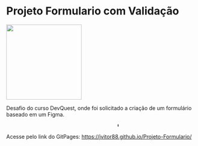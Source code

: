 # Projeto Formulario com Validação

<p float="left">

 <img src="https://media.licdn.com/dms/image/C4D0BAQG9RVtXwXXxfQ/company-logo_200_200/0/1663864652170?e=1698883200&v=beta&t=hLoRo_er494W3gUxcapb9eR97zHD-xp2zobEl7fClUA" width="200" />

Desafio do curso DevQuest, onde foi solicitado a criação de um formulário baseado em um Figma. 

                                             ⬇️
Acesse pelo link do GitPages: https://jvitor88.github.io/Projeto-Formulario/

